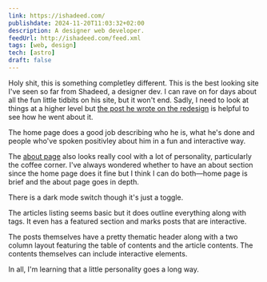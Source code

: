 ```yaml
---
link: https://ishadeed.com/
publishdate: 2024-11-20T11:03:32+02:00
description: A designer web developer.
feedUrl: http://ishadeed.com/feed.xml
tags: [web, design]
tech: [astro]
draft: false
---
```


Holy shit, this is something completley different. This is the best looking site I've seen so far from Shadeed, a designer dev. I can rave on for days about all the fun little tidbits on his site, but it won't end. Sadly, I need to look at things at a higher level but [the post he wrote on the redesign](https://ishadeed.com/article/redesign-2024/#the-timeline) is helpful to see how he went about it.

The home page does a good job describing who he is, what he's done and people who've spoken positivley about him in a fun and interactive way.

The [about page](https://ishadeed.com/about/) also looks really cool with a lot of personality, particularly the coffee corner. I've always wondered whether to have an about section since the home page does it fine but I think I can do both—home page is brief and the about page goes in depth.

There is a dark mode switch though it's just a toggle.

The articles listing seems basic but it does outline everything along with tags. It even has a featured section and marks posts that are interactive.

The posts themselves have a pretty thematic header along with a two column layout featuring the table of contents and the article contents. The contents themselves can include interactive elements.

In all, I'm learning that a little personality goes a long way.
